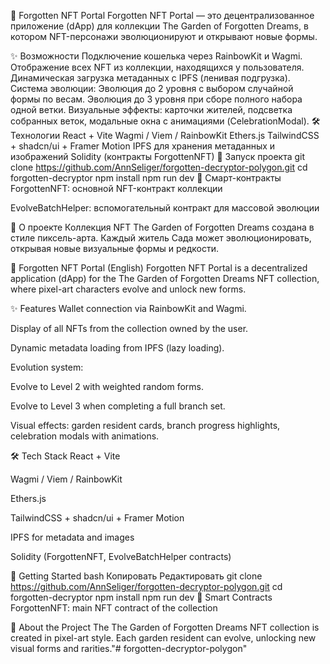 🌌 Forgotten NFT Portal
Forgotten NFT Portal — это децентрализованное приложение (dApp) для коллекции The Garden of Forgotten Dreams, в котором NFT-персонажи эволюционируют и открывают новые формы.

✨ Возможности
Подключение кошелька через RainbowKit и Wagmi.
Отображение всех NFT из коллекции, находящихся у пользователя.
Динамическая загрузка метаданных с IPFS (ленивая подгрузка).
Система эволюции:
Эволюция до 2 уровня с выбором случайной формы по весам.
Эволюция до 3 уровня при сборе полного набора одной ветки.
Визуальные эффекты: карточки жителей, подсветка собранных веток, модальные окна с анимациями (CelebrationModal).
🛠 Технологии
React + Vite
Wagmi / Viem / RainbowKit
Ethers.js
TailwindCSS + shadcn/ui + Framer Motion
IPFS для хранения метаданных и изображений
Solidity (контракты ForgottenNFT)
🚀 Запуск проекта
git clone https://github.com/AnnSeliger/forgotten-decryptor-polygon.git
cd forgotten-decryptor
npm install
npm run dev
📜 Смарт-контракты
ForgottenNFT: основной NFT-контракт коллекции

EvolveBatchHelper: вспомогательный контракт для массовой эволюции

🌱 О проекте
Коллекция NFT The Garden of Forgotten Dreams создана в стиле пиксель-арта.
Каждый житель Сада может эволюционировать, открывая новые визуальные формы и редкости.

🌌 Forgotten NFT Portal (English)
Forgotten NFT Portal is a decentralized application (dApp) for the The Garden of Forgotten Dreams NFT collection, where pixel-art characters evolve and unlock new forms.

✨ Features
Wallet connection via RainbowKit and Wagmi.

Display of all NFTs from the collection owned by the user.

Dynamic metadata loading from IPFS (lazy loading).

Evolution system:

Evolve to Level 2 with weighted random forms.

Evolve to Level 3 when completing a full branch set.

Visual effects: garden resident cards, branch progress highlights, celebration modals with animations.

🛠 Tech Stack
React + Vite

Wagmi / Viem / RainbowKit

Ethers.js

TailwindCSS + shadcn/ui + Framer Motion

IPFS for metadata and images

Solidity (ForgottenNFT, EvolveBatchHelper contracts)

🚀 Getting Started
bash
Копировать
Редактировать
git clone https://github.com/AnnSeliger/forgotten-decryptor-polygon.git
cd forgotten-decryptor
npm install
npm run dev
📜 Smart Contracts
ForgottenNFT: main NFT contract of the collection

🌱 About the Project
The The Garden of Forgotten Dreams NFT collection is created in pixel-art style.
Each garden resident can evolve, unlocking new visual forms and rarities."# forgotten-decryptor-polygon" 
